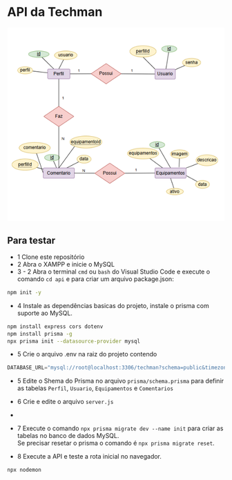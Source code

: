 
# API da Techman
![UML DC](../web/assets/DER.png)

## Para testar
- 1 Clone este repositório
- 2 Abra o XAMPP e inicie o MySQL
- 3 - 2 Abra o terminal `cmd` ou `bash` do Visual Studio Code e execute o comando `cd api` e para criar um arquivo package.json:
```bash
npm init -y
```
- 4 Instale as dependências basicas do projeto, instale o prisma com suporte ao MySQL.
```bash
npm install express cors dotenv
npm install prisma -g
npx prisma init --datasource-provider mysql
```
- 5 Crie o arquivo .env na raiz do projeto contendo
```js
DATABASE_URL="mysql://root@localhost:3306/techman?schema=public&timezone=UTC"
```
- 5 Edite o Shema do Prisma no arquivo `prisma/schema.prisma` para definir as tabelas `Perfil`, `Usuario`, `Equipamentos` e `Comentarios`

- 6 Crie e edite o arquivo `server.js`
-  
- 7 Execute o comando `npx prisma migrate dev --name init` para criar as tabelas no banco de dados MySQL.<br>Se precisar resetar o prisma o comando é `npx prisma migrate reset`.
- 8 Execute a API e teste a rota inicial no navegador.
```bash
npx nodemon
```